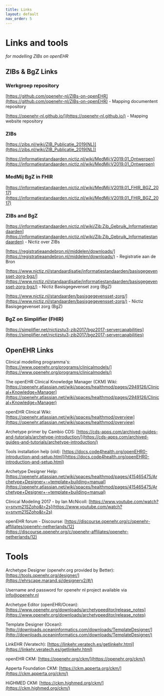 ```yaml
---
title: Links
layout: default
nav_order: 5
---
```


# Links and tools
*for modelling ZIBs on openEHR*

## ZIBs & BgZ Links

### Werkgroep repository

[https://github.com/openehr-nl/ZIBs-on-openEHR](https://github.com/openehr-nl/ZIBs-on-openEHR) - Mapping documentent repository

[https://openehr-nl.github.io/](https://openehr-nl.github.io/) - Mapping website repository

### ZIBs

[https://zibs.nl/wiki/ZIB_Publicatie_2019(NL)](https://zibs.nl/wiki/ZIB_Publicatie_2019(NL))

[https://informatiestandaarden.nictiz.nl/wiki/MedMij:V2019.01_Ontwerpen](https://informatiestandaarden.nictiz.nl/wiki/MedMij:V2019.01_Ontwerpen)

  
### MedMij BgZ in FHIR

[https://informatiestandaarden.nictiz.nl/wiki/MedMij:V2019.01_FHIR_BGZ_2017](https://informatiestandaarden.nictiz.nl/wiki/MedMij:V2019.01_FHIR_BGZ_2017)

### ZIBs and BgZ

[https://informatiestandaarden.nictiz.nl/wiki/Zib:Zib_Gebruik_Informatiestandaarden](https://informatiestandaarden.nictiz.nl/wiki/Zib:Zib_Gebruik_Informatiestandaarden) - Nictiz over ZIBs

[https://registratieaandebron.nl/middelen/downloads/](https://registratieaandebron.nl/middelen/downloads/) - Registratie aan de Bron

[https://www.nictiz.nl/standaardisatie/informatiestandaarden/basisgegevensset-zorg-bgz/](https://www.nictiz.nl/standaardisatie/informatiestandaarden/basisgegevensset-zorg-bgz/) - Nictiz Basisgegevenset zorg (BgZ)

[https://www.nictiz.nl/standaarden/basisgegevensset-zorg/](https://www.nictiz.nl/standaarden/basisgegevensset-zorg/) - Nictiz Basisgegevenset zorg (BgZ)

  

### BgZ on Simplifier (FHIR)

[https://simplifier.net/nictizstu3-zib2017/bgz2017-servercapabilities](https://simplifier.net/nictizstu3-zib2017/bgz2017-servercapabilities)

## OpenEHR Links

 Clinical modelling programma's: 
[https://www.openehr.org/programs/clinicalmodels/](https://www.openehr.org/programs/clinicalmodels/)

 The openEHR Clinical Knowledge Manager (CKM) Wiki:
[https://openehr.atlassian.net/wiki/spaces/healthmod/pages/2949126/Clinical+Knowledge+Manager](https://openehr.atlassian.net/wiki/spaces/healthmod/pages/2949126/Clinical+Knowledge+Manager)

  openEHR Clinical Wiki:
 [https://openehr.atlassian.net/wiki/spaces/healthmod/overview](https://openehr.atlassian.net/wiki/spaces/healthmod/overview)

 Archetype primer by Cambio CDS:
[https://cds-apps.com/archived-guides-and-tutorials/archetype-introduction/](https://cds-apps.com/archived-guides-and-tutorials/archetype-introduction/)

Tools installation help (old):
[https://docs.code4health.org/openEHR0-introduction-and-setup.html](https://docs.code4health.org/openEHR0-introduction-and-setup.html)

 Archetype Designer Help:
[https://openehr.atlassian.net/wiki/spaces/healthmod/pages/415465475/Archetype+Designer+-+template+building+manual](https://openehr.atlassian.net/wiki/spaces/healthmod/pages/415465475/Archetype+Designer+-+template+building+manual)

Clinical Modeling 2017 - by Ian McNicoll:
[https://www.youtube.com/watch?v=snvm21SZoho&t=2s](https://www.youtube.com/watch?v=snvm21SZoho&t=2s)

 openEHR forum - Discourse:
[https://discourse.openehr.org/c/openehr-affiliates/openehr-netherlands/12](https://discourse.openehr.org/c/openehr-affiliates/openehr-netherlands/12)

# Tools

Archetype Designer (openehr.org provided by Better):
[https://tools.openehr.org/designer/](https://ehrscape.marand.si/designerv2/#/)

Username and password for openehr nl project available via info@openehr.nl
  

Archetype Editor (openEHR/Ocean):
[https://www.openehr.org/downloads/archetypeeditor/release_notes](https://www.openehr.org/downloads/archetypeeditor/release_notes)

Template Designer (Ocean):
[http://downloads.oceaninformatics.com/downloads/TemplateDesigner/](http://downloads.oceaninformatics.com/downloads/TemplateDesigner/)

 LinkEHR (Veratech):
[https://linkehr.veratech.es/getlinkehr.html](https://linkehr.veratech.es/getlinkehr.html)

  
openEHR CKM:
[https://openehr.org/ckm/](https://openehr.org/ckm/)

 Apperta Foundation CKM:
[https://ckm.apperta.org/ckm/](https://ckm.apperta.org/ckm/)

 HiGHMED CKM:
[https://ckm.highmed.org/ckm/](https://ckm.highmed.org/ckm/)
